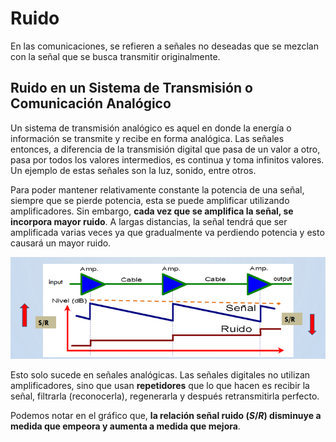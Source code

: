 # Ruido

En las comunicaciones, se refieren a señales no deseadas que se mezclan con la señal que se busca transmitir originalmente.

## Ruido en un Sistema de Transmisión o Comunicación Analógico

Un sistema de transmisión analógico es aquel en donde la energía o información se transmite y recibe en forma analógica. Las señales entonces, a diferencia de la transmisión digital que pasa de un valor a otro, pasa por todos los valores intermedios, es continua y toma infinitos valores. Un ejemplo de estas señales son la luz, sonido, entre otros.

Para poder mantener relativamente constante la potencia de una señal, siempre que se pierde potencia, esta se puede amplificar utilizando amplificadores. Sin embargo, **cada vez que se amplifica la señal, se incorpora mayor ruido**. A largas distancias, la señal tendrá que ser amplificada varias veces ya que gradualmente va perdiendo potencia y esto causará un mayor ruido.

![ruido](../../assets/ruido.png)

Esto solo sucede en señales analógicas. Las señales digitales no utilizan amplificadores, sino que usan **repetidores** que lo que hacen es recibir la señal, filtrarla (reconocerla), regenerarla y después retransmitirla perfecto.

Podemos notar en el gráfico que, **la relación señal ruido $(S/R)$ disminuye a medida que empeora y aumenta a medida que mejora**.